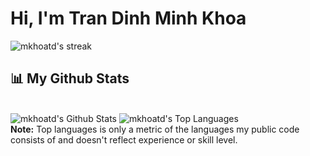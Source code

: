 # Hi, I'm Tran Dinh Minh Khoa

<img title="🔥 Get streak stats for your profile at git.io/streak-stats" alt="mkhoatd's streak" src="https://github-readme-streak-stats.herokuapp.com/?user=mkhoatd&theme=black-ice&hide_border=true&stroke=0000&background=060A0CD0"/>

## 📊 My Github Stats

<br/>
  <img alt="mkhoatd's Github Stats" src="https://github-readme-stats.vercel.app/api?username=mkhoatd&show_icons=true&count_private=true&theme=react&hide_border=true&bg_color=0D1117" />
  <img alt="mkhoatd's Top Languages" src="https://github-readme-stats.vercel.app/api/top-langs/?username=mkhoatd&langs_count=8&count_private=true&layout=compact&theme=react&hide_border=true&bg_color=0D1117" />
<br/>
<b>Note:</b> Top languages is only a metric of the languages my public code consists of and doesn't reflect experience or skill level.


<br/>
<br/>
